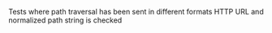 Tests where path traversal has been sent in different formats HTTP URL and normalized path string is checked
